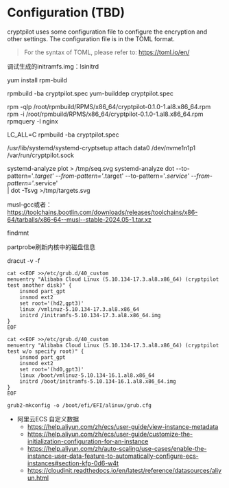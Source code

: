 # Configuration (TBD)

cryptpilot uses some configuration file to configure the encryption and other settings. The configuration file is in the TOML format.

> For the syntax of TOML, please refer to: https://toml.io/en/




调试生成的initramfs.img：lsinitrd


yum install rpm-build

rpmbuild -ba cryptpilot.spec
yum-builddep cryptpilot.spec

rpm -qlp /root/rpmbuild/RPMS/x86_64/cryptpilot-0.1.0-1.al8.x86_64.rpm
rpm -i /root/rpmbuild/RPMS/x86_64/cryptpilot-0.1.0-1.al8.x86_64.rpm
rpmquery -l nginx

LC_ALL=C rpmbuild -ba cryptpilot.spec

/usr/lib/systemd/systemd-cryptsetup attach data0 /dev/nvme1n1p1 /var/run/cryptpilot.sock

systemd-analyze plot > /tmp/seq.svg
systemd-analyze dot --to-pattern='*.target' --from-pattern='*.target' --to-pattern='*.service' --from-pattern='*.service' \
      | dot -Tsvg >/tmp/targets.svg

musl-gcc或者：
https://toolchains.bootlin.com/downloads/releases/toolchains/x86-64/tarballs/x86-64--musl--stable-2024.05-1.tar.xz

findmnt

partprobe刷新内核中的磁盘信息


dracut -v -f

```shell
cat <<EOF >>/etc/grub.d/40_custom
menuentry "Alibaba Cloud Linux (5.10.134-17.3.al8.x86_64) (cryptpilot test another disk)" {
    insmod part_gpt
    insmod ext2
    set root='(hd2,gpt3)'
    linux /vmlinuz-5.10.134-17.3.al8.x86_64
    initrd /initramfs-5.10.134-17.3.al8.x86_64.img
}
EOF

cat <<EOF >>/etc/grub.d/40_custom
menuentry "Alibaba Cloud Linux (5.10.134-17.3.al8.x86_64) (cryptpilot test w/o specify root)" {
    insmod part_gpt
    insmod ext2
    set root='(hd0,gpt3)'
    linux /boot/vmlinuz-5.10.134-16.1.al8.x86_64
    initrd /boot/initramfs-5.10.134-16.1.al8.x86_64.img
}
EOF

grub2-mkconfig -o /boot/efi/EFI/alinux/grub.cfg
```

- 阿里云ECS 自定义数据
  - https://help.aliyun.com/zh/ecs/user-guide/view-instance-metadata
  - https://help.aliyun.com/zh/ecs/user-guide/customize-the-initialization-configuration-for-an-instance
  - https://help.aliyun.com/zh/auto-scaling/use-cases/enable-the-instance-user-data-feature-to-automatically-configure-ecs-instances#section-kfp-0d6-w4t
  - https://cloudinit.readthedocs.io/en/latest/reference/datasources/aliyun.html
